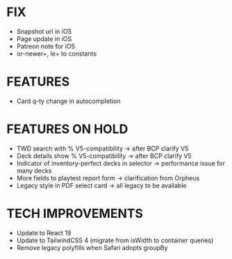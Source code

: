 # FIX
- Snapshot url in iOS
- Page update in iOS
- Patreon note for iOS
- or-newer+, le+ to constants

# FEATURES
- Card q-ty change in autocompletion

# FEATURES ON HOLD
- TWD search with % V5-compatibility -> after BCP clarify V5
- Deck details show % V5-compatibility -> after BCP clarify V5
- Indicator of inventory-perfect decks in selector -> performance issue for many decks
- More fields to playtest report form -> clarification from Orpheus
- Legacy style in PDF select card -> all legacy to be available

# TECH IMPROVEMENTS
- Update to React 19
- Update to TailwindCSS 4 (migrate from isWidth to container queries)
- Remove legacy polyfills when Safari adopts groupBy
